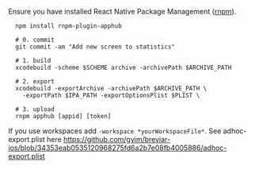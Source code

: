 Ensure you have installed React Native Package Management ([rnpm](https://github.com/rnpm/rnpm)).

```
  npm install rnpm-plugin-apphub

  # 0. commit
  git commit -am "Add new screen to statistics"

  # 1. build
  xcodebuild -scheme $SCHEME archive -archivePath $ARCHIVE_PATH

  # 2. export
  xcodebuild -exportArchive -archivePath $ARCHIVE_PATH \
    -exportPath $IPA_PATH -exportOptionsPlist $PLIST \

  # 3. upload
  rnpm apphub [appid] [token]

```
If you use workspaces add `-workspace *yourWorkspaceFile*`.
See adhoc-export.plist here https://github.com/gyim/breviar-ios/blob/34353eab0535120968275fd6a2b7e08fb4005886/adhoc-export.plist
